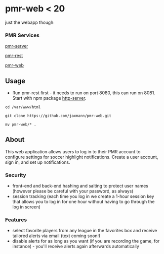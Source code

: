 # pmr-web < 20
just the webapp though

### PMR Services

[pmr-server](https://github.com/jaxmann/pmr-server)

[pmr-rest](https://github.com/kevinchesser/pmr-rest)

[pmr-web](https://github.com/jaxmann/pmr-web)

## Usage

 - Run pmr-rest first - it needs to run on port 8080, this can run on 8081. Start with npm package [http-server](https://www.npmjs.com/package/http-server).

`cd /var/www/html`

`git clone https://github.com/jaxmann/pmr-web.git`

`mv pmr-web/* .`

## About

This web application allows users to log in to their PMR account to configure settings for soccer highlight notifications. Create a user account, sign in, and set up notifications. 

### Security

 - front-end and back-end hashing and salting to protect user names (however please be careful with your password, as always)
 - session tracking (each time you log in we create a 1-hour session key that allows you to log in for one hour without having to go through the log in screen)
 
### Features

 - select favorite players from any league in the favorites box and receive tailored alerts via email (text coming soon!)
 - disable alerts for as long as you want (if you are recording the game, for instance) - you'll receive alerts again afterwards automatically
 




